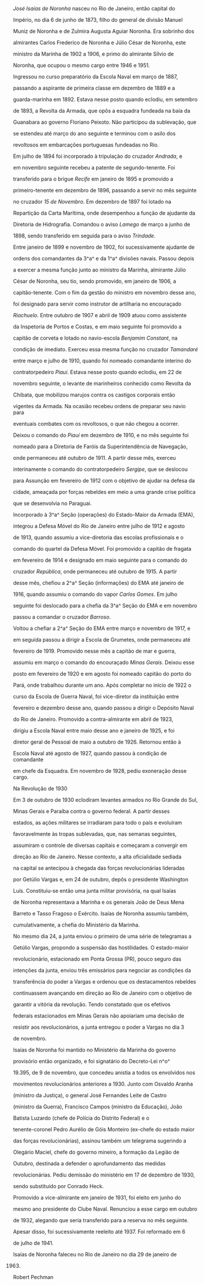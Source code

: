 

*José Isaías de Noronha* nasceu no Rio de Janeiro, então capital do

Império, no dia 6 de junho de 1873, filho do general de divisão Manuel

Muniz de Noronha e de Zulmira Augusta Aguiar Noronha. Era sobrinho dos

almirantes Carlos Frederico de Noronha e Júlio César de Noronha, este

ministro da Marinha de 1902 a 1906, e primo do almirante Sílvio de

Noronha, que ocupou o mesmo cargo entre 1946 e 1951.



Ingressou no curso preparatório da Escola Naval em março de 1887,

passando a aspirante de primeira classe em dezembro de 1889 e a

guarda-marinha em 1892. Estava nesse posto quando eclodiu, em setembro

de 1893, a Revolta da Armada, que opôs a esquadra fundeada na baía da

Guanabara ao governo Floriano Peixoto. Não participou da sublevação, que

se estendeu até março do ano seguinte e terminou com o asilo dos

revoltosos em embarcações portuguesas fundeadas no Rio.



Em julho de 1894 foi incorporado à tripulação do cruzador *Andrada*, e

em novembro seguinte recebeu a patente de segundo-tenente. Foi

transferido para o brigue *Recife* em janeiro de 1895 e promovido a

primeiro-tenente em dezembro de 1896, passando a servir no mês seguinte

no cruzador *15 de Novembro*. Em dezembro de 1897 foi lotado na

Repartição da Carta Marítima, onde desempenhou a função de ajudante da

Diretoria de Hidrografia. Comandou o aviso *Lamego* de março a junho de

1898, sendo transferido em seguida para o aviso *Trindade*.



Entre janeiro de 1899 e novembro de 1902, foi sucessivamente ajudante de

ordens dos comandantes da 3^a^ e da 1^a^ divisões navais. Passou depois

a exercer a mesma função junto ao ministro da Marinha, almirante Júlio

César de Noronha, seu tio, sendo promovido, em janeiro de 1906, a

capitão-tenente. Com o fim da gestão do ministro em novembro desse ano,

foi designado para servir como instrutor de artilharia no encouraçado

*Riachuelo*. Entre outubro de 1907 e abril de 1909 atuou como assistente

da Inspetoria de Portos e Costas, e em maio seguinte foi promovido a

capitão de corveta e lotado no navio-escola *Benjamim Constant*, na

condição de imediato. Exerceu essa mesma função no cruzador *Tamandaré*

entre março e julho de 1910, quando foi nomeado comandante interino do

contratorpedeiro *Piauí*. Estava nesse posto quando eclodiu, em 22 de

novembro seguinte, o levante de marinheiros conhecido como Revolta da

Chibata, que mobilizou marujos contra os castigos corporais então

vigentes da Armada. Na ocasião recebeu ordens de preparar seu navio para

eventuais combates com os revoltosos, o que não chegou a ocorrer.



Deixou o comando do *Piauí* em dezembro de 1910, e no mês seguinte foi

nomeado para a Diretoria de Faróis da Superintendência de Navegação,

onde permaneceu até outubro de 1911. A partir desse mês, exerceu

interinamente o comando do contratorpedeiro *Sergipe*, que se deslocou

para Assunção em fevereiro de 1912 com o objetivo de ajudar na defesa da

cidade, ameaçada por forças rebeldes em meio a uma grande crise política

que se desenvolvia no Paraguai.



Incorporado à 3^a^ Seção (operações) do Estado-Maior da Armada (EMA),

integrou a Defesa Móvel do Rio de Janeiro entre julho de 1912 e agosto

de 1913, quando assumiu a vice-diretoria das escolas profissionais e o

comando do quartel da Defesa Móvel. Foi promovido a capitão de fragata

em fevereiro de 1914 e designado em maio seguinte para o comando do

cruzador *República*, onde permaneceu até outubro de 1915. A partir

desse mês, chefiou a 2^a^ Seção (informações) do EMA até janeiro de

1916, quando assumiu o comando do vapor *Carlos Gomes*. Em julho

seguinte foi deslocado para a chefia da 3^a^ Seção do EMA e em novembro

passou a comandar o cruzador *Barroso*.



Voltou a chefiar a 2^a^ Seção do EMA entre março e novembro de 1917, e

em seguida passou a dirigir a Escola de Grumetes, onde permaneceu até

fevereiro de 1919. Promovido nesse mês a capitão de mar e guerra,

assumiu em março o comando do encouraçado *Minas Gerais*. Deixou esse

posto em fevereiro de 1920 e em agosto foi nomeado capitão do porto do

Pará, onde trabalhou durante um ano. Após completar no início de 1922 o

curso da Escola de Guerra Naval, foi vice-diretor da instituição entre

fevereiro e dezembro desse ano, quando passou a dirigir o Depósito Naval

do Rio de Janeiro. Promovido a contra-almirante em abril de 1923,

dirigiu a Escola Naval entre maio desse ano e janeiro de 1925, e foi

diretor geral de Pessoal de maio a outubro de 1926. Retornou então à

Escola Naval até agosto de 1927, quando passou à condição de comandante

em chefe da Esquadra. Em novembro de 1928, pediu exoneração desse cargo.



Na Revolução de 1930



Em 3 de outubro de 1930 eclodiram levantes armados no Rio Grande do Sul,

Minas Gerais e Paraíba contra o governo federal. A partir desses

estados, as ações militares se irradiaram para todo o país e evoluíram

favoravelmente às tropas sublevadas, que, nas semanas seguintes,

assumiram o controle de diversas capitais e começaram a convergir em

direção ao Rio de Janeiro. Nesse contexto, a alta oficialidade sediada

na capital se antecipou à chegada das forças revolucionárias lideradas

por Getúlio Vargas e, em 24 de outubro, depôs o presidente Washington

Luís. Constituiu-se então uma junta militar provisória, na qual Isaías

de Noronha representava a Marinha e os generais João de Deus Mena

Barreto e Tasso Fragoso o Exército. Isaías de Noronha assumiu também,

cumulativamente, a chefia do Ministério da Marinha.



No mesmo dia 24, a junta enviou o primeiro de uma série de telegramas a

Getúlio Vargas, propondo a suspensão das hostilidades. O estado-maior

revolucionário, estacionado em Ponta Grossa (PR), pouco seguro das

intenções da junta, enviou três emissários para negociar as condições da

transferência do poder a Vargas e ordenou que os destacamentos rebeldes

continuassem avançando em direção ao Rio de Janeiro com o objetivo de

garantir a vitória da revolução. Tendo constatado que os efetivos

federais estacionados em Minas Gerais não apoiariam uma decisão de

resistir aos revolucionários, a junta entregou o poder a Vargas no dia 3

de novembro.



Isaías de Noronha foi mantido no Ministério da Marinha do governo

provisório então organizado, e foi signatário do Decreto-Lei n^o^

19.395, de 9 de novembro, que concedeu anistia a todos os envolvidos nos

movimentos revolucionários anteriores a 1930. Junto com Osvaldo Aranha

(ministro da Justiça), o general José Fernandes Leite de Castro

(ministro da Guerra), Francisco Campos (ministro da Educação), João

Batista Luzardo (chefe de Polícia do Distrito Federal) e o

tenente-coronel Pedro Aurélio de Góis Monteiro (ex-chefe do estado maior

das forças revolucionárias), assinou também um telegrama sugerindo a

Olegário Maciel, chefe do governo mineiro, a formação da Legião de

Outubro, destinada a defender o aprofundamento das medidas

revolucionárias. Pediu demissão do ministério em 17 de dezembro de 1930,

sendo substituído por Conrado Heck.



Promovido a vice-almirante em janeiro de 1931, foi eleito em junho do

mesmo ano presidente do Clube Naval. Renunciou a esse cargo em outubro

de 1932, alegando que seria transferido para a reserva no mês seguinte.

Apesar disso, foi sucessivamente reeleito até 1937. Foi reformado em 6

de julho de 1941.



Isaías de Noronha faleceu no Rio de Janeiro no dia 29 de janeiro de

1963.



Robert Pechman



